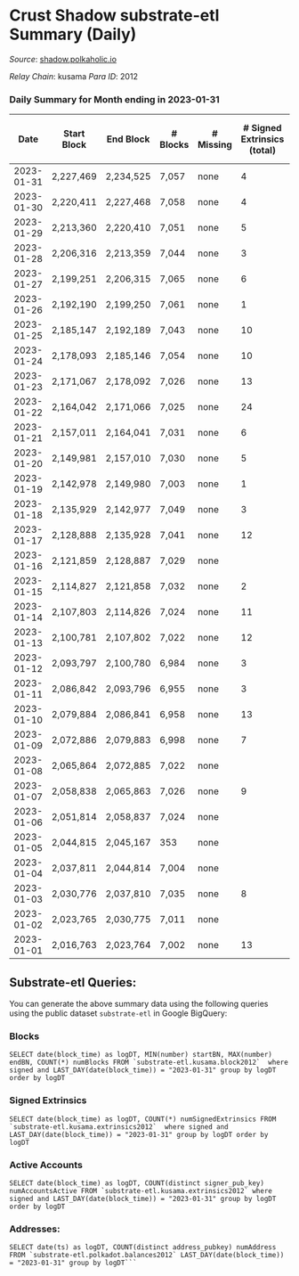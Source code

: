 # Crust Shadow substrate-etl Summary (Daily)

_Source_: [shadow.polkaholic.io](https://shadow.polkaholic.io)

*Relay Chain*: kusama
*Para ID*: 2012



### Daily Summary for Month ending in 2023-01-31


| Date | Start Block | End Block | # Blocks | # Missing | # Signed Extrinsics (total) | # Active Accounts | # Addresses with Balances | # Events | # Transfers | # XCM Transfers In | # XCM Transfers Out |
| ---- | ----------- | --------- | -------- | --------- | --------------------------- | ----------------- | ------------------------- | -------- | ----------- | ------------------ | ------------------- |
| 2023-01-31 | 2,227,469 | 2,234,525 | 7,057 | none | 4 | 4 | 1,728 | 14,148 | 4 ($220.96) | 1 ($71.64) | 1 ($74.84) |
| 2023-01-30 | 2,220,411 | 2,227,468 | 7,058 | none | 4 | 1 | 1,728 | 14,142 | 4 ($772.86) |   |   |
| 2023-01-29 | 2,213,360 | 2,220,410 | 7,051 | none | 5 | 4 | 1,728 | 14,147 | 5 ($539.23) | 2 ($46.80) |   |
| 2023-01-28 | 2,206,316 | 2,213,359 | 7,044 | none | 3 | 2 | 1,728 | 14,118 | 3 ($316.80) | 2 ($118.74) | 1 ($43.36) |
| 2023-01-27 | 2,199,251 | 2,206,315 | 7,065 | none | 6 | 5 | 1,727 | 14,177 | 5 ($52.96) |   | 2 ($0.032) |
| 2023-01-26 | 2,192,190 | 2,199,250 | 7,061 | none | 1 | 1 | 1,726 | 14,130 | 1 ($6.07) |   |   |
| 2023-01-25 | 2,185,147 | 2,192,189 | 7,043 | none | 10 | 4 | 1,726 | 14,157 | 9 ($382.83) |   |   |
| 2023-01-24 | 2,178,093 | 2,185,146 | 7,054 | none | 10 | 6 | 1,724 | 14,181 | 5 ($124.54) | 1 ($184.60) | 2 ($35.41) |
| 2023-01-23 | 2,171,067 | 2,178,092 | 7,026 | none | 13 | 2 | 1,723 | 14,142 | 12 ($694.23) |   | 5 ($347.70) |
| 2023-01-22 | 2,164,042 | 2,171,066 | 7,025 | none | 24 | 5 | 1,723 | 14,222 | 24 ($2,581.90) |   | 12 ($1,329.63) |
| 2023-01-21 | 2,157,011 | 2,164,041 | 7,031 | none | 6 | 4 | 1,722 | 14,119 | 6 ($311.19) | 3  |   |
| 2023-01-20 | 2,149,981 | 2,157,010 | 7,030 | none | 5 | 3 | 1,722 | 14,112 | 5 ($236.94) | 4 ($117.79) |   |
| 2023-01-19 | 2,142,978 | 2,149,980 | 7,003 | none | 1 | 1 | 1,721 | 14,016 | 1 ($112.05) |   | 1 ($111.96) |
| 2023-01-18 | 2,135,929 | 2,142,977 | 7,049 | none | 3 | 2 | 1,721 | 14,121 | 2 ($0.43) |   |   |
| 2023-01-17 | 2,128,888 | 2,135,928 | 7,041 | none | 12 | 4 | 1,721 | 14,590 | 220 ($764.11) | 2 ($138.99) | 5 ($274.04) |
| 2023-01-16 | 2,121,859 | 2,128,887 | 7,029 | none |  |  | 1,721 | 14,060 |   |   |   |
| 2023-01-15 | 2,114,827 | 2,121,858 | 7,032 | none | 2 | 2 | 1,721 | 14,085 | 2 ($110.48) |   | 1 ($56.88) |
| 2023-01-14 | 2,107,803 | 2,114,826 | 7,024 | none | 11 | 3 | 1,721 | 14,130 | 10 ($568.77) | 1 ($56.72) | 4 ($225.89) |
| 2023-01-13 | 2,100,781 | 2,107,802 | 7,022 | none | 12 | 2 | 1,721 | 14,135 | 12 ($679.35) | 1 ($398.45) | 6 ($339.60) |
| 2023-01-12 | 2,093,797 | 2,100,780 | 6,984 | none | 3 | 3 | 1,720 | 13,999 | 3 ($112.62) | 2 ($3.41) | 1 ($99.24) |
| 2023-01-11 | 2,086,842 | 2,093,796 | 6,955 | none | 3 | 2 | 1,720 | 13,934 | 3 ($128.60) |   | 1 ($55.59) |
| 2023-01-10 | 2,079,884 | 2,086,841 | 6,958 | none | 13 | 3 | 1,719 | 14,016 | 12 ($654.02) | 2 ($0.19) | 7 ($326.68) |
| 2023-01-09 | 2,072,886 | 2,079,883 | 6,998 | none | 7 | 3 | 1,719 | 14,059 | 7 ($291.43) | 2 ($60.00) | 4 ($189.81) |
| 2023-01-08 | 2,065,864 | 2,072,885 | 7,022 | none |  |  | 1,717 | 14,046 |   |   |   |
| 2023-01-07 | 2,058,838 | 2,065,863 | 7,026 | none | 9 | 4 | 1,717 | 14,117 | 7 ($335.90) | 1 ($74.38) | 3 ($167.93) |
| 2023-01-06 | 2,051,814 | 2,058,837 | 7,024 | none |  |  | 1,716 | 14,053 |   | 1 ($86.68) |   |
| 2023-01-05 | 2,044,815 | 2,045,167 | 353 | none |  | 3 | 1,716 | 706 | 12 ($707.45) | 6 ($353.72) |   |
| 2023-01-04 | 2,037,811 | 2,044,814 | 7,004 | none |  |  | 1,716 | 14,010 |   |   |   |
| 2023-01-03 | 2,030,776 | 2,037,810 | 7,035 | none | 8 | 3 | 1,716 | 14,132 | 8 ($214.70) | 1 ($0.26) | 3 ($106.98) |
| 2023-01-02 | 2,023,765 | 2,030,775 | 7,011 | none |  |  | 1,716 | 14,025 |   |   |   |
| 2023-01-01 | 2,016,763 | 2,023,764 | 7,002 | none | 13 | 3 | 1,716 | 14,120 | 13 ($641.34) | 6 ($317.00) |   |

## Substrate-etl Queries:
You can generate the above summary data using the following queries using the public dataset `substrate-etl` in Google BigQuery:


### Blocks
```
SELECT date(block_time) as logDT, MIN(number) startBN, MAX(number) endBN, COUNT(*) numBlocks FROM `substrate-etl.kusama.block2012`  where signed and LAST_DAY(date(block_time)) = "2023-01-31" group by logDT order by logDT
```


### Signed Extrinsics
```
SELECT date(block_time) as logDT, COUNT(*) numSignedExtrinsics FROM `substrate-etl.kusama.extrinsics2012`  where signed and LAST_DAY(date(block_time)) = "2023-01-31" group by logDT order by logDT
```


### Active Accounts
```
SELECT date(block_time) as logDT, COUNT(distinct signer_pub_key) numAccountsActive FROM `substrate-etl.kusama.extrinsics2012` where signed and LAST_DAY(date(block_time)) = "2023-01-31" group by logDT order by logDT
```


### Addresses:
```
SELECT date(ts) as logDT, COUNT(distinct address_pubkey) numAddress FROM `substrate-etl.polkadot.balances2012` LAST_DAY(date(block_time)) = "2023-01-31" group by logDT```

